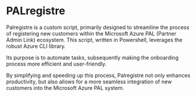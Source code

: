 # PALregistre
Palregistre is a custom script, primarily designed to streamline the process of registering new customers within the Microsoft Azure PAL (Partner Admin Link) ecosystem. This script, written in Powershell, leverages the robust Azure CLI library. 

Its purpose is to automate tasks, subsequently making the onboarding process more efficient and user-friendly. 

By simplifying and speeding up this process, Palregistre not only enhances productivity, but also allows for a more seamless integration of new customers into the Microsoft Azure PAL system.
